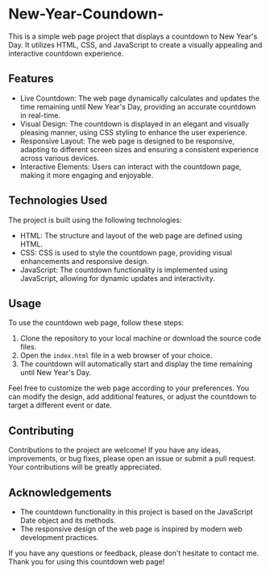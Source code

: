 # New-Year-Coundown-

This is a simple web page project that displays a countdown to New Year's Day. It utilizes HTML, CSS, and JavaScript to create a visually appealing and interactive countdown experience.

## Features

- Live Countdown: The web page dynamically calculates and updates the time remaining until New Year's Day, providing an accurate countdown in real-time.
- Visual Design: The countdown is displayed in an elegant and visually pleasing manner, using CSS styling to enhance the user experience.
- Responsive Layout: The web page is designed to be responsive, adapting to different screen sizes and ensuring a consistent experience across various devices.
- Interactive Elements: Users can interact with the countdown page, making it more engaging and enjoyable.

## Technologies Used

The project is built using the following technologies:

- HTML: The structure and layout of the web page are defined using HTML.
- CSS: CSS is used to style the countdown page, providing visual enhancements and responsive design.
- JavaScript: The countdown functionality is implemented using JavaScript, allowing for dynamic updates and interactivity.

## Usage

To use the countdown web page, follow these steps:

1. Clone the repository to your local machine or download the source code files.
2. Open the `index.html` file in a web browser of your choice.
3. The countdown will automatically start and display the time remaining until New Year's Day.

Feel free to customize the web page according to your preferences. You can modify the design, add additional features, or adjust the countdown to target a different event or date.

## Contributing

Contributions to the project are welcome! If you have any ideas, improvements, or bug fixes, please open an issue or submit a pull request. Your contributions will be greatly appreciated.

## Acknowledgements

- The countdown functionality in this project is based on the JavaScript Date object and its methods.
- The responsive design of the web page is inspired by modern web development practices.

If you have any questions or feedback, please don't hesitate to contact me. Thank you for using this countdown web page!
